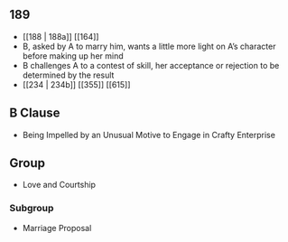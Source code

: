 ## 189
- [[188 | 188a]] [[164]] 
- B, asked by A to marry him, wants a little more light on A’s character before making up her mind
- B challenges A to a contest of skill, her acceptance or rejection to be determined by the result
- [[234 | 234b]] [[355]] [[615]] 

## B Clause
- Being Impelled by an Unusual Motive to Engage in Crafty Enterprise

## Group
- Love and Courtship

### Subgroup
- Marriage Proposal

